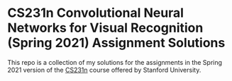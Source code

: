 # CS231n Convolutional Neural Networks for Visual Recognition (Spring 2021) Assignment Solutions

This repo is a collection of my solutions for the assignments in the Spring 2021 version of the [CS231n](http://cs231n.stanford.edu/) course offered by Stanford University.
